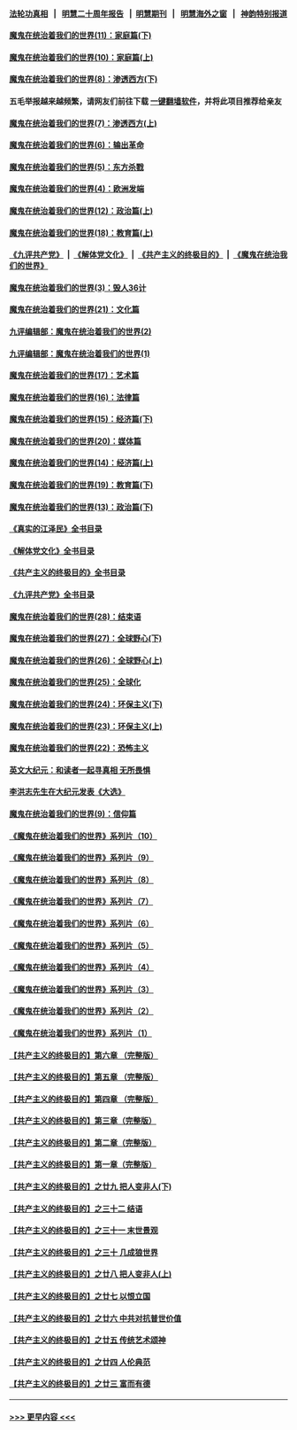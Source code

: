 #### [法轮功真相](https://github.com/gfw-breaker/truth/blob/master/README.md?t=0) &nbsp;&nbsp;|&nbsp;&nbsp; [明慧二十周年报告](https://github.com/gfw-breaker/mh-reports/blob/master/README.md?t=0) &nbsp;&nbsp;|&nbsp;&nbsp;[明慧期刊](https://github.com/gfw-breaker/mh-qikan) &nbsp;&nbsp;|&nbsp;&nbsp; [明慧海外之窗](https://github.com/gfw-breaker/mh-news/blob/master/README.md?t=0) &nbsp;&nbsp;|&nbsp;&nbsp; [神韵特别报道](https://github.com/gfw-breaker/mh-news/blob/master/shenyun.md?t=0)
#### [魔鬼在统治着我们的世界(11)：家庭篇(下)](../pages/nsc422/n10440961.md?t=12121650) 
#### [魔鬼在统治着我们的世界(10)：家庭篇(上)](../pages/nsc422/n10435448.md?t=12121650) 
#### [魔鬼在统治着我们的世界(8)：渗透西方(下)](../pages/nsc422/n10429603.md?t=12121650) 
#### 五毛举报越来越频繁，请网友们前往下载 [一键翻墙软件](https://github.com/gfw-breaker/ssr-accounts)，并将此项目推荐给亲友
#### [魔鬼在统治着我们的世界(7)：渗透西方(上)](../pages/nsc422/n10426013.md?t=12121650) 
#### [魔鬼在统治着我们的世界(6)：输出革命](../pages/nsc422/n10421536.md?t=12121650) 
#### [魔鬼在统治着我们的世界(5)：东方杀戮](../pages/nsc422/n10417707.md?t=12121650) 
#### [魔鬼在统治着我们的世界(4)：欧洲发端](../pages/nsc422/n10414890.md?t=12121650) 
#### [魔鬼在统治着我们的世界(12)：政治篇(上)](../pages/nsc422/n10444576.md?t=12121650) 
#### [魔鬼在统治着我们的世界(18)：教育篇(上)](../pages/nsc422/n10526970.md?t=12121650) 
#### [《九评共产党》](https://github.com/begood0513/9ping.md/blob/master/README.md) &nbsp;|&nbsp; [《解体党文化》](../../../../jtdwh.md/blob/master/README.md)  &nbsp;|&nbsp; [《共产主义的终极目的》](../../../../gczydzjmd.md/blob/master/README.md) &nbsp;|&nbsp; [《魔鬼在统治我们的世界》](../../../../mgztzwmdsj.md/blob/master/README.md) 
#### [魔鬼在统治着我们的世界(3)：毁人36计](../pages/nsc422/n10411583.md?t=12121650) 
#### [魔鬼在统治着我们的世界(21)：文化篇](../pages/nsc422/n10597706.md?t=12121650) 
#### [九评编辑部：魔鬼在统治着我们的世界(2)](../pages/nsc422/n10410036.md?t=12121650) 
#### [九评编辑部：魔鬼在统治着我们的世界(1)](../pages/nsc422/n10406825.md?t=12121650) 
#### [魔鬼在统治着我们的世界(17)：艺术篇](../pages/nsc422/n10499093.md?t=12121650) 
#### [魔鬼在统治着我们的世界(16)：法律篇](../pages/nsc422/n10485969.md?t=12121650) 
#### [魔鬼在统治着我们的世界(15)：经济篇(下)](../pages/nsc422/n10469975.md?t=12121650) 
#### [魔鬼在统治着我们的世界(20)：媒体篇](../pages/nsc422/n10586579.md?t=12121650) 
#### [魔鬼在统治着我们的世界(14)：经济篇(上)](../pages/nsc422/n10457370.md?t=12121650) 
#### [魔鬼在统治着我们的世界(19)：教育篇(下)](../pages/nsc422/n10564808.md?t=12121650) 
#### [魔鬼在统治着我们的世界(13)：政治篇(下)](../pages/nsc422/n10448270.md?t=12121650) 
#### [《真实的江泽民》全书目录](../pages/nsc422/n13721399.md?t=12121650) 
#### [《解体党文化》全书目录](../pages/nsc422/n13721157.md?t=12121650) 
#### [《共产主义的终极目的》全书目录](../pages/nsc422/n13721048.md?t=12121650) 
#### [《九评共产党》全书目录](../pages/nsc422/n13708085.md?t=12121650) 
#### [魔鬼在统治着我们的世界(28)：结束语](../pages/nsc422/n10936246.md?t=12121650) 
#### [魔鬼在统治着我们的世界(27)：全球野心(下)](../pages/nsc422/n10928319.md?t=12121650) 
#### [魔鬼在统治着我们的世界(26)：全球野心(上)](../pages/nsc422/n10900318.md?t=12121650) 
#### [魔鬼在统治着我们的世界(25)：全球化](../pages/nsc422/n10788205.md?t=12121650) 
#### [魔鬼在统治着我们的世界(24)：环保主义(下)](../pages/nsc422/n10695307.md?t=12121650) 
#### [魔鬼在统治着我们的世界(23)：环保主义(上)](../pages/nsc422/n10688613.md?t=12121650) 
#### [魔鬼在统治着我们的世界(22)：恐怖主义](../pages/nsc422/n10614727.md?t=12121650) 
#### [英文大纪元：和读者一起寻真相 无所畏惧](../pages/nsc422/n12542027.md?t=12121650) 
#### [李洪志先生在大纪元发表《大选》](../pages/nsc422/n12534746.md?t=12121650) 
#### [魔鬼在统治着我们的世界(9)：信仰篇](../pages/nsc422/n10432159.md?t=12121650) 
#### [《魔鬼在统治着我们的世界》系列片（10）](../pages/nsc422/n12292670.md?t=12121650) 
#### [《魔鬼在统治着我们的世界》系列片（9）](../pages/nsc422/n12290859.md?t=12121650) 
#### [《魔鬼在统治着我们的世界》系列片（8）](../pages/nsc422/n12287445.md?t=12121650) 
#### [《魔鬼在统治着我们的世界》系列片（7）](../pages/nsc422/n12283425.md?t=12121650) 
#### [《魔鬼在统治着我们的世界》系列片（6）](../pages/nsc422/n12282314.md?t=12121650) 
#### [《魔鬼在统治着我们的世界》系列片（5）](../pages/nsc422/n12281419.md?t=12121650) 
#### [《魔鬼在统治着我们的世界》系列片（4）](../pages/nsc422/n12274024.md?t=12121650) 
#### [《魔鬼在统治着我们的世界》系列片（3）](../pages/nsc422/n12271322.md?t=12121650) 
#### [《魔鬼在统治着我们的世界》系列片（2）](../pages/nsc422/n12269049.md?t=12121650) 
#### [《魔鬼在统治着我们的世界》系列片（1）](../pages/nsc422/n12267575.md?t=12121650) 
#### [【共产主义的终极目的】第六章 （完整版）](../pages/nsc422/n11428913.md?t=12121650) 
#### [【共产主义的终极目的】第五章 （完整版）](../pages/nsc422/n11428912.md?t=12121650) 
#### [【共产主义的终极目的】第四章 （完整版）](../pages/nsc422/n11428907.md?t=12121650) 
#### [【共产主义的终极目的】第三章（完整版）](../pages/nsc422/n11428848.md?t=12121650) 
#### [【共产主义的终极目的】第二章（完整版）](../pages/nsc422/n11428831.md?t=12121650) 
#### [【共产主义的终极目的】第一章（完整版）](../pages/nsc422/n11417651.md?t=12121650) 
#### [【共产主义的终极目的】之廿九 把人变非人(下)](../pages/nsc422/n11344140.md?t=12121650) 
#### [【共产主义的终极目的】之三十二 结语](../pages/nsc422/n11360535.md?t=12121650) 
#### [【共产主义的终极目的】之三十一 末世景观](../pages/nsc422/n11351129.md?t=12121650) 
#### [【共产主义的终极目的】之三十 几成狼世界](../pages/nsc422/n11348280.md?t=12121650) 
#### [【共产主义的终极目的】之廿八 把人变非人(上)](../pages/nsc422/n11340492.md?t=12121650) 
#### [【共产主义的终极目的】之廿七 以恨立国](../pages/nsc422/n11336944.md?t=12121650) 
#### [【共产主义的终极目的】之廿六 中共对抗普世价值](../pages/nsc422/n11324785.md?t=12121650) 
#### [【共产主义的终极目的】之廿五 传统艺术颂神](../pages/nsc422/n11296396.md?t=12121650) 
#### [【共产主义的终极目的】之廿四 人伦典范](../pages/nsc422/n11296397.md?t=12121650) 
#### [【共产主义的终极目的】之廿三 富而有德](../pages/nsc422/n11283598.md?t=12121650) 

----
#### [ >>> 更早内容 <<< ](../indexes/nsc422-earlier.md)
